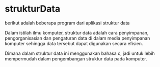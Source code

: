 # strukturData
berikut adalah beberapa program dari aplikasi struktur data

Dalam istilah ilmu komputer, struktur data adalah cara penyimpanan, pengorganisasian dan pengaturan data di dalam media penyimpanan komputer sehingga data tersebut dapat digunakan secara efisien.

Dimana dalam struktur data ini menggunakan bahasa c, jadi untuk lebih mempermudah dalam pengembangan struktur data pada komputer.